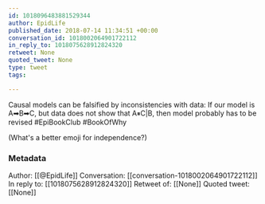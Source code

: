 ```yaml
---
id: 1018096483881529344
author: EpidLife
published_date: 2018-07-14 11:34:51 +00:00
conversation_id: 1018002064901722112
in_reply_to: 1018075628912824320
retweet: None
quoted_tweet: None
type: tweet
tags:

---
```


Causal models can be falsified by inconsistencies with data:
If our model is A➡B➡C, but data does not show that A⏸C|B, then model probably has to be revised
#EpiBookClub #BookOfWhy

(What's a better emoji for independence?)

### Metadata

Author: [[@EpidLife]]
Conversation: [[conversation-1018002064901722112]]
In reply to: [[1018075628912824320]]
Retweet of: [[None]]
Quoted tweet: [[None]]
